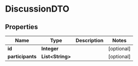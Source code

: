 

# DiscussionDTO


## Properties

| Name | Type | Description | Notes |
|------------ | ------------- | ------------- | -------------|
|**id** | **Integer** |  |  [optional] |
|**participants** | **List&lt;String&gt;** |  |  [optional] |



